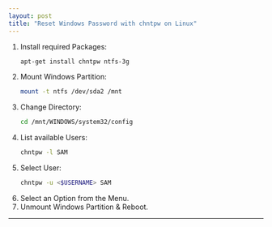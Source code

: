 ```yaml
---
layout: post
title: "Reset Windows Password with chntpw on Linux"
---
```


1. Install required Packages:
   ```bash
   apt-get install chntpw ntfs-3g
   ```
2. Mount Windows Partition:
   ```bash
   mount -t ntfs /dev/sda2 /mnt
   ```
3. Change Directory:
   ```bash
   cd /mnt/WINDOWS/system32/config
   ```
4. List available Users:
   ```bash
   chntpw -l SAM
   ```
5. Select User:
   ```bash
   chntpw -u <$USERNAME> SAM 
   ```
6. Select an Option from the Menu.
7. Unmount Windows Partition & Reboot.

---
